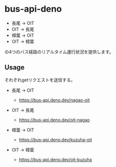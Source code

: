 # bus-api-deno

- 長尾 → OIT
- OIT → 長尾
- 樟葉 → OIT
- OIT → 樟葉

の4つのバス経路のリアルタイム運行状況を提供します。  

## Usage

それぞれgetリクエストを送信する。  

- 長尾 → OIT
  - <https://bus-api.deno.dev/nagao-oit>

- OIT → 長尾
  - <https://bus-api.deno.dev/oit-nagao>

- 樟葉 → OIT
  - <https://bus-api.deno.dev/kuzuha-oit>

- OIT → 樟葉
  - <https://bus-api.deno.dev/oit-kuzuha>
